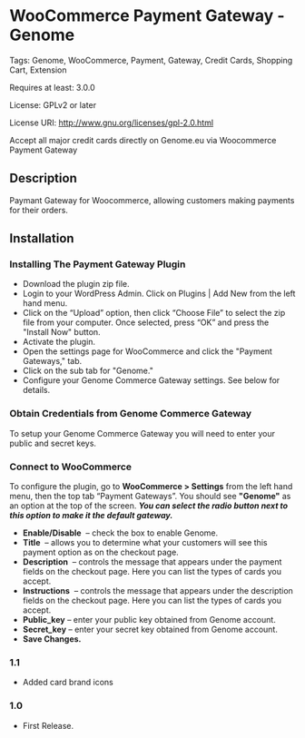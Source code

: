 # WooCommerce Payment Gateway - Genome 
Tags: Genome, WooCommerce, Payment, Gateway, Credit Cards, Shopping Cart, Extension

Requires at least: 3.0.0

License: GPLv2 or later

License URI: http://www.gnu.org/licenses/gpl-2.0.html

Accept all major credit cards directly on Genome.eu via Woocommerce Payment Gateway

## Description

Paymant Gateway for Woocommerce, allowing customers making payments for their orders.

## Installation

### Installing The Payment Gateway Plugin
* Download the plugin zip file.
* Login to your WordPress Admin. Click on Plugins | Add New from the left hand menu.
* Click on the “Upload” option, then click “Choose File” to select the zip file from your computer. Once selected, press “OK” and press the "Install Now" button.
* Activate the plugin.
* Open the settings page for WooCommerce and click the "Payment Gateways," tab.
* Click on the sub tab for "Genome."
* Configure your Genome Commerce Gateway settings. See below for details.

### Obtain Credentials from Genome Commerce Gateway
To setup your Genome Commerce Gateway you will need to enter your public and secret keys.

### Connect to WooCommerce
To configure the plugin, go to __WooCommerce > Settings__ from the left hand menu, then the top tab “Payment Gateways”. You should see __"Genome"__ as an option at the top of the screen. 
__*You can select the radio button next to this option to make it the default gateway.*__

* __Enable/Disable__  – check the box to enable Genome.
* __Title__  – allows you to determine what your customers will see this payment option as on the checkout page.  
* __Description__  – controls the message that appears under the payment fields on the checkout page. Here you can list the types of cards you accept. 
* __Instructions__  – controls the message that appears under the description fields on the checkout page. Here you can list the types of cards you accept. 
* __Public_key__  – enter your public key obtained from Genome account. 
* __Secret_key__  – enter your secret key obtained from Genome account. 
* __Save Changes.__ 

### 1.1
* Added card brand icons

### 1.0
* First Release.
